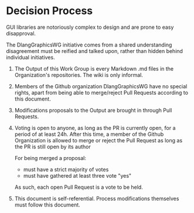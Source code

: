 # Decision Process

GUI libraries are notoriously complex to design and are prone to easy disapproval.

The DlangGraphicsWG initiative comes from a shared understanding disagreement must be
reified and talked upon, rather than hidden behind individual initiatives.


1. The Output of this Work Group is every Markdown .md files in the Organization's repositories.
   The wiki is only informal.

2. Members of the Github organization DlangGraphicsWG have no special rights, 
   apart from being able to merge/reject Pull Requests according to this document.

3. Modifications proposals to the Output are brought in through Pull Requests.

4. Voting is open to anyone, as long as the PR is currently open, for a period of at least 24h.
   After this time, a member of the Github Organization is allowed to merge or reject the Pull Request as long as the PR is still open by its author
   
   For being merged a proposal:
      * must have a strict majority of votes
      * must have gathered at least three vote "yes"

   As such, each open Pull Request is a vote to be held.

5. This document is self-referential. Process modifications themselves must follow this document.
